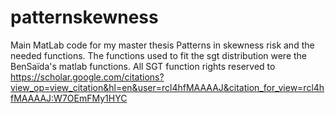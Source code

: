 # patternskewness
Main MatLab code for my master thesis Patterns in skewness risk and the needed functions.
The functions used to fit the sgt distribution were the BenSaïda's matlab functions. 
All SGT function rights reserved to https://scholar.google.com/citations?view_op=view_citation&hl=en&user=rcl4hfMAAAAJ&citation_for_view=rcl4hfMAAAAJ:W7OEmFMy1HYC
